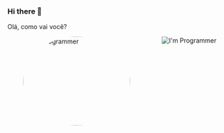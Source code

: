 ### Hi there 👋

Olá, como vai você?

<div style="display: flex; flex-direction: row; justify-content: space-around;">
  <img src="https://media1.giphy.com/media/RbDKaczqWovIugyJmW/giphy.webp?cid=6c09b9522baec5da4931e62ab65696b23ff1cfd96c89147b&rid=giphy.webp&ct=g" alt="I'm Programmer" style="width: 240px; height: 200px; border-radius: 50%;">
  <img src="https://media1.giphy.com/media/wwg1suUiTbCY8H8vIA/giphy.webp?cid=6c09b952a7e026263be2e6dff122d417fb7ea6214ac3dc04&rid=giphy.webp&ct=g" alt="I'm Programmer">
</div>
